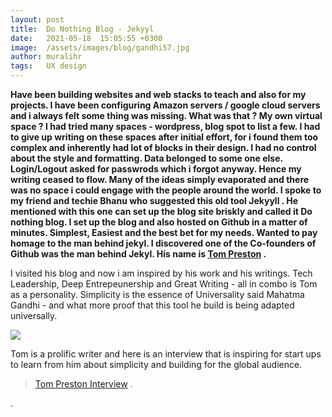 ```yaml
---
layout: post
title:  Do Nothing Blog - Jekyyl
date:   2021-05-18  15:05:55 +0300
image:  /assets/images/blog/gandhi57.jpg
author: muralihr
tags:   UX design
---
```


**Have been building websites and web stacks to teach and also for my projects. I have been configuring Amazon servers / google cloud servers and i always felt some thing was missing. What was that ? My own virtual space ? I had tried many spaces - wordpress, blog spot to list a few. I had to give up writing on these spaces after initial effort, for i found them too complex and inherently had lot of blocks in their design. I had no control about the style and formatting. Data belonged to some one else. Login/Logout asked for passwrods which i forgot anyway. Hence my writing ceased to flow. Many of the ideas simply evaporated and there was no space i could engage with the people around the world. I spoke to my friend and techie Bhanu who suggested this old tool Jekyyll . He mentioned with this one can set up the blog site briskly and called it Do nothing blog. I set up the blog and also hosted on Github in a matter of minutes. Simplest, Easiest and the best bet for my needs. Wanted to pay homage to the man behind jekyl. I discovered one of the Co-founders of Github was the man behind Jekyl. His name is [Tom Preston](https://tom.preston-werner.com/) .**

I visited his blog and now i am inspired by his work and his writings. Tech Leadership, Deep Entrepeunership and Great Writing - all in combo is Tom as a personality. Simplicity is the essence of Universality said Mahatma Gandhi - and what more proof that this tool he build is being adapted universally.

![](https://i.imgur.com/yQSHBBU.jpg)

Tom is a prolific writer and here is an interview that is inspiring for start ups to learn from him about simplicity and building for the global audience.



> [Tom Preston Interview](https://signalvnoise.com/posts/2486-bootstrapped-profitable-proud-github) .

 .